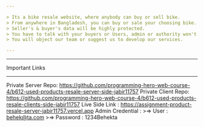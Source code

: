```yaml
---

> Its a bike resale website, where anybody can buy or sell bike.
> From anywhere in Bangladesh, you can buy or sale your choosing bike.
> Seller's & buyer's data will be highly protected.
> You have to talk with your buyers or Users, admin or authority won't interfere there.
> You will object our team or suggest us to develop our services.

---
```


---

Important Links

---

Private Server Repo: https://github.com/programming-hero-web-course-4/b612-used-products-resale-server-side-jabir11757
Private Client Repo: https://github.com/programming-hero-web-course-4/b612-used-products-resale-clients-side-jabir11757
Live Side Link : https://assignment-product-resale-server-jabir11757.vercel.app
Admin Credential : >=> User : behek@ta.com >=> Password : 1234Behekta
